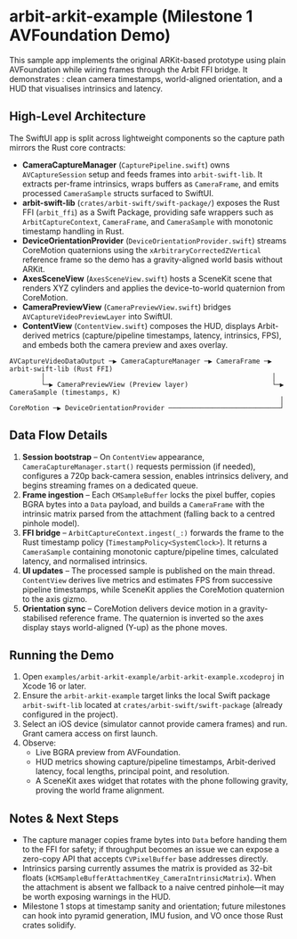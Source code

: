 # arbit-arkit-example (Milestone 1 AVFoundation Demo)

This sample app implements the original ARKit-based prototype using plain AVFoundation while wiring frames through the Arbit FFI bridge. It demonstrates : clean camera timestamps, world-aligned orientation, and a HUD that visualises intrinsics and latency.

## High-Level Architecture

The SwiftUI app is split across lightweight components so the capture path mirrors the Rust core contracts:

- **CameraCaptureManager** (`CapturePipeline.swift`) owns `AVCaptureSession` setup and feeds frames into `arbit-swift-lib`. It extracts per-frame intrinsics, wraps buffers as `CameraFrame`, and emits processed `CameraSample` structs surfaced to SwiftUI.
- **arbit-swift-lib** (`crates/arbit-swift/swift-package/`) exposes the Rust FFI (`arbit_ffi`) as a Swift Package, providing safe wrappers such as `ArbitCaptureContext`, `CameraFrame`, and `CameraSample` with monotonic timestamp handling in Rust.
- **DeviceOrientationProvider** (`DeviceOrientationProvider.swift`) streams CoreMotion quaternions using the `xArbitraryCorrectedZVertical` reference frame so the demo has a gravity-aligned world basis without ARKit.
- **AxesSceneView** (`AxesSceneView.swift`) hosts a SceneKit scene that renders XYZ cylinders and applies the device-to-world quaternion from CoreMotion.
- **CameraPreviewView** (`CameraPreviewView.swift`) bridges `AVCaptureVideoPreviewLayer` into SwiftUI.
- **ContentView** (`ContentView.swift`) composes the HUD, displays Arbit-derived metrics (capture/pipeline timestamps, latency, intrinsics, FPS), and embeds both the camera preview and axes overlay.

```
AVCaptureVideoDataOutput ─▶ CameraCaptureManager ─▶ CameraFrame ─▶ arbit-swift-lib (Rust FFI)
        │                                                         │
        └─▶ CameraPreviewView (Preview layer)                     └─▶ CameraSample (timestamps, K)
                                                                    │
CoreMotion ─▶ DeviceOrientationProvider ────────────────────────────┘
```

## Data Flow Details

1. **Session bootstrap** – On `ContentView` appearance, `CameraCaptureManager.start()` requests permission (if needed), configures a 720p back-camera session, enables intrinsics delivery, and begins streaming frames on a dedicated queue.
2. **Frame ingestion** – Each `CMSampleBuffer` locks the pixel buffer, copies BGRA bytes into a `Data` payload, and builds a `CameraFrame` with the intrinsic matrix parsed from the attachment (falling back to a centred pinhole model).
3. **FFI bridge** – `ArbitCaptureContext.ingest(_:)` forwards the frame to the Rust timestamp policy (`TimestampPolicy<SystemClock>`). It returns a `CameraSample` containing monotonic capture/pipeline times, calculated latency, and normalised intrinsics.
4. **UI updates** – The processed sample is published on the main thread. `ContentView` derives live metrics and estimates FPS from successive pipeline timestamps, while SceneKit applies the CoreMotion quaternion to the axis gizmo.
5. **Orientation sync** – CoreMotion delivers device motion in a gravity-stabilised reference frame. The quaternion is inverted so the axes display stays world-aligned (Y-up) as the phone moves.

## Running the Demo

1. Open `examples/arbit-arkit-example/arbit-arkit-example.xcodeproj` in Xcode 16 or later.
2. Ensure the `arbit-arkit-example` target links the local Swift package `arbit-swift-lib` located at `crates/arbit-swift/swift-package` (already configured in the project).
3. Select an iOS device (simulator cannot provide camera frames) and run. Grant camera access on first launch.
4. Observe:
   - Live BGRA preview from AVFoundation.
   - HUD metrics showing capture/pipeline timestamps, Arbit-derived latency, focal lengths, principal point, and resolution.
   - A SceneKit axes widget that rotates with the phone following gravity, proving the world frame alignment.

## Notes & Next Steps

- The capture manager copies frame bytes into `Data` before handing them to the FFI for safety; if throughput becomes an issue we can expose a zero-copy API that accepts `CVPixelBuffer` base addresses directly.
- Intrinsics parsing currently assumes the matrix is provided as 32-bit floats (`kCMSampleBufferAttachmentKey_CameraIntrinsicMatrix`). When the attachment is absent we fallback to a naive centred pinhole—it may be worth exposing warnings in the HUD.
- Milestone 1 stops at timestamp sanity and orientation; future milestones can hook into pyramid generation, IMU fusion, and VO once those Rust crates solidify.
